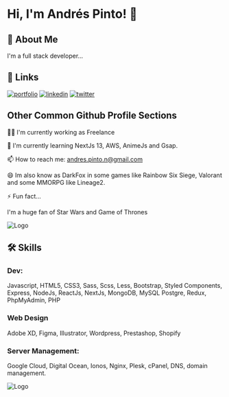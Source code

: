 # Hi, I'm Andrés Pinto! 👋


## 🚀 About Me
I'm a full stack developer...


## 🔗 Links
[![portfolio](https://img.shields.io/badge/my_portfolio-000?style=for-the-badge&logo=ko-fi&logoColor=white)](behance.net/andrespintonoguera)
[![linkedin](https://img.shields.io/badge/linkedin-0A66C2?style=for-the-badge&logo=linkedin&logoColor=white)](https://www.linkedin.com/in/andrespintonoguera/)
[![twitter](https://img.shields.io/badge/twitter-1DA1F2?style=for-the-badge&logo=twitter&logoColor=white)](https://twitter.com/andrespinto57)


## Other Common Github Profile Sections
👩‍💻 I'm currently working as Freelance

🧠 I'm currently learning NextJs 13, AWS, AnimeJs and Gsap.

📫 How to reach me: 
andres.pinto.n@gmail.com

😄 Im also know as DarkFox in some games like Rainbow Six Siege, Valorant and some MMORPG like Lineage2.

⚡️ Fun fact...

I'm a huge fan of Star Wars and Game of Thrones



![Logo](https://media0.giphy.com/media/v1.Y2lkPTc5MGI3NjExM2E5ODFiMmY3M2U4NDZkMjBhYzZiMDIxMWM4NmM2MTIxMGI4OTVhOSZlcD12MV9pbnRlcm5hbF9naWZzX2dpZklkJmN0PWc/d2W7bVyiSwhaKgE0/giphy.gif)

## 🛠 Skills

### Dev:
Javascript, HTML5, CSS3, Sass, Scss, Less, Bootstrap, Styled Components, Express, NodeJs, ReactJs, NextJs, MongoDB, MySQL Postgre, Redux, PhpMyAdmin, PHP

### Web Design
Adobe XD, Figma, Illustrator, Wordpress, Prestashop, Shopify

### Server Management:
Google Cloud, Digital Ocean, Ionos, Nginx, Plesk, cPanel, DNS, domain management.



![Logo](https://mir-s3-cdn-cf.behance.net/user/230/28d97812304377.5552a7c526710.jpg)
